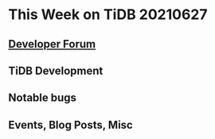 # This Week on TiDB 20210627

## [Developer Forum](http://internals.tidb.io/)

## TiDB Development

## Notable bugs

## Events, Blog Posts, Misc
